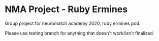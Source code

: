 # NMA Project - Ruby Ermines
Group project for neuromatch academy 2020, ruby ermines pod.

Please use testing branch for anything that doesn't work/isn't finalized.
